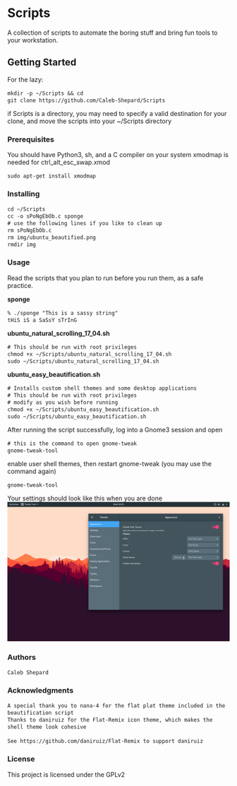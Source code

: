 # Scripts
A collection of scripts to automate the boring stuff and bring fun tools to your workstation.

## Getting Started
For the lazy:
```
mkdir -p ~/Scripts && cd
git clone https://github.com/Caleb-Shepard/Scripts
```
if Scripts is a directory, you may need to specify a valid destination for
your clone, and move the scripts into your ~/Scripts directory

### Prerequisites
You should have Python3, sh, and a C compiler on your system
xmodmap is needed for ctrl_alt_esc_swap.xmod
```
sudo apt-get install xmodmap
```

### Installing
```
cd ~/Scripts
cc -o sPoNgEbOb.c sponge
# use the following lines if you like to clean up
rm sPoNgEbOb.c
rm img/ubuntu_beautified.png
rmdir img
```

### Usage
Read the scripts that you plan to run before you run them, as a safe practice.

**sponge**
```
% ./sponge "This is a sassy string"
tHiS iS a SaSsY sTrInG
```

**ubuntu_natural_scrolling_17_04.sh**
```
# This should be run with root privileges
chmod +x ~/Scripts/ubuntu_natural_scrolling_17_04.sh
sudo ~/Scripts/ubuntu_natural_scrolling_17_04.sh
```

**ubuntu_easy_beautification.sh**
```
# Installs custom shell themes and some desktop applications
# This should be run with root privileges
# modify as you wish before running
chmod +x ~/Scripts/ubuntu_easy_beautification.sh
sudo ~/Scripts/ubuntu_easy_beautification.sh
```
After running the script successfully, log into a Gnome3 session and open
```
# this is the command to open gnome-tweak
gnome-tweak-tool
```
enable user shell themes, then restart gnome-tweak (you may use the command again)
```
gnome-tweak-tool
```
Your settings should look like this when you are done
![beautified_gnome3](img/ubuntu_beautified.png?raw=true "Gnome3")

### Authors
    Caleb Shepard

### Acknowledgments
    A special thank you to nana-4 for the flat plat theme included in the beautification script
    Thanks to daniruiz for the Flat-Remix icon theme, which makes the shell theme look cohesive

    See https://github.com/daniruiz/Flat-Remix to support daniruiz

### License
This project is licensed under the GPLv2
